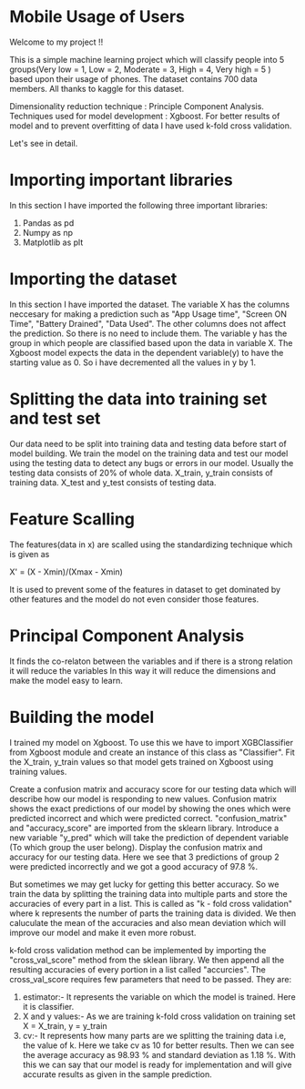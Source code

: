 # Mobile Usage of Users
Welcome to my project !!

This is a simple machine learning project which will classify people into 5 groups(Very low = 1, Low = 2, Moderate = 3, High = 4, Very high = 5 ) based upon their usage of phones.
The dataset contains 700 data members. All thanks to kaggle for this dataset. 

Dimensionality reduction technique : Principle Component Analysis.
Techniques used for model development : Xgboost.
For better results of model and to prevent overfitting of data I have used k-fold cross validation.

Let's see in detail.

# Importing important libraries
In this section I have imported the following three important libraries:
1. Pandas as pd
2. Numpy as np
3. Matplotlib as plt

# Importing the dataset
In this section I have imported the dataset.
The variable X has the columns neccesary for making a prediction such as "App Usage time", "Screen ON Time", "Battery Drained", "Data Used". The other columns does not affect the prediction. So there is no need to include them.
The variable y has the group in which people are classified based upon the data in variable X.
The Xgboost model expects the data in the dependent variable(y) to have the starting value as 0. So i have decremented all the values in y by 1.

# Splitting the data into training set and test set
Our data need to be split into training data and testing data before start of model building.
We train the model on the training data and test our model using the testing data to detect any bugs or errors in our model.
Usually the testing data consists of 20% of whole data.
X_train, y_train consists of training data.
X_test and y_test consists of testing data.

# Feature Scalling
The features(data in x) are scalled using the standardizing technique which is given as

X' = (X - Xmin)/(Xmax - Xmin)

It is used to prevent some of the features in dataset to get dominated by other features and the model do not even consider those features.

# Principal Component Analysis
It finds the co-relaton between the variables and if there is a strong relation it will reduce the variables
In this way it will reduce the dimensions and make the model easy to learn.

# Building the model
I trained my model on Xgboost. To use this we have to import XGBClassifier from Xgboost module and create an instance of this class as "Classifier".
Fit the X_train, y_train values so that model gets trained on Xgboost using training values.

Create a confusion matrix and accuracy score for our testing data which will describe how our model is responding to new values.
Confusion matrix shows the exact predictions of our model by showing the ones which were predicted incorrect and which were predicted correct.
"confusion_matrix" and "accuracy_score" are imported from the sklearn library.
Introduce a new variable "y_pred" which will take the prediction of dependent variable (To which group the user belong).
Display the confusion matrix and accuracy for our testing data.
Here we see that 3 predictions of group 2 were predicted incorrectly and we got a good accuracy of 97.8 %.

But sometimes we may get lucky for getting this better accuracy. So we train the data by splitting the training data into multiple parts and store the accuracies of every part in a list. This is called as 
"k - fold cross validation" where k represents the number of parts the training data is divided. We then caluculate the mean of the accuracies and also mean deviation which will improve our model and make it even
more robust.

k-fold cross validation method can be implemented by importing the "cross_val_score" method from the sklean library. We then append all the resulting accuracies of every portion in a list called "accurcies".
The cross_val_score requires few parameters that need to be passed. They are:
1. estimator:-
     It represents the variable on which the model is trained. Here it is classifier.
2. X and y values:-
     As we are training k-fold cross validation on training set
     X = X_train, y = y_train
3. cv:-
     It represents how many parts are we splitting the training data i.e, the value of k. Here we take cv as 10 for better results.
Then we can see the average accuracy as 98.93 % and standard deviation as 1.18 %.
With this we can say that our model is ready for implementation and will give accurate results as given in the sample prediction.

